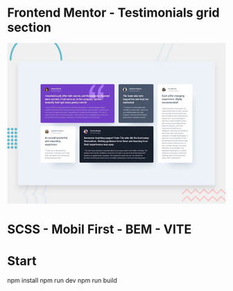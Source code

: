 # Frontend Mentor - Testimonials grid section

![Design preview for the Testimonials grid section coding challenge](./design/desktop-preview.jpg)

# SCSS - Mobil First - BEM - VITE

# Start
npm install
npm run dev
npm run build
